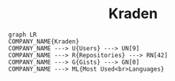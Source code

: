<h1 align="center">Kraden</h1>

```mermaid
graph LR
COMPANY_NAME{Kraden}
COMPANY_NAME ---> U{Users} ---> UN[9]
COMPANY_NAME ---> R{Repositories} ---> RN[42]
COMPANY_NAME ---> G{Gists} ---> GN[0]
COMPANY_NAME ---> ML{Most Used<br>Languages}
```
